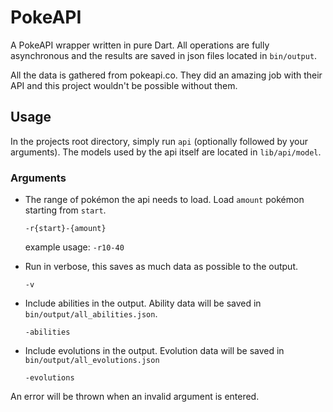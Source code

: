 # PokeAPI

A PokeAPI wrapper written in pure Dart. All operations are fully asynchronous and the results are saved in json files located in `bin/output`.

All the data is gathered from pokeapi.co. They did an amazing job with their API and this project wouldn't be possible without them.

## Usage

In the projects root directory, simply run `api` (optionally followed by your arguments). The models used by the api itself are located in `lib/api/model`.

### Arguments

-   The range of pokémon the api needs to load. Load `amount` pokémon starting from `start`.

    `-r{start}-{amount}`

    example usage: `-r10-40`

-   Run in verbose, this saves as much data as possible to the output.

    `-v`

-   Include abilities in the output. Ability data will be saved in `bin/output/all_abilities.json`.

    `-abilities`

-   Include evolutions in the output. Evolution data will be saved in `bin/output/all_evolutions.json`

    `-evolutions`


An error will be thrown when an invalid argument is entered.
